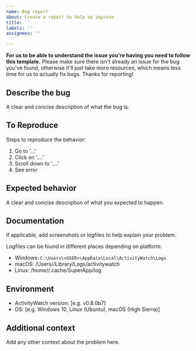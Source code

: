 ```yaml
---
name: Bug report
about: Create a report to help us improve
title: ''
labels: ''
assignees: ''

---
```


**For us to be able to understand the issue you're having you need to follow this template.** Please make sure there isn't already an issue for the bug you've found, otherwise it'll just take more resources, which means less time for us to actually fix bugs. Thanks for reporting!

## Describe the bug
A clear and concise description of what the bug is.

## To Reproduce
Steps to reproduce the behavior:
1. Go to '...'
2. Click on '....'
3. Scroll down to '....'
4. See error

## Expected behavior
A clear and concise description of what you expected to happen.

## Documentation
If applicable, add screenshots or logfiles to help explain your problem.

Logfiles can be found in different places depending on platform:
 - Windows: `C:\Users\<USER>\AppData\Local\ActivityWatch\Logs`
 - macOS: /Users/<USER>/Library/Logs/activitywatch
 - Linux: /home/<USER>/.cache/SuperApp/log

## Environment
 - ActivityWatch version: [e.g. v0.8.0b7]
 - OS: [e.g. Windows 10, Linux (Ubuntu), macOS (High Sierra)]

## Additional context
Add any other context about the problem here.
